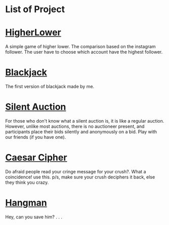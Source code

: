 # List of Project 

# [HigherLower](https://github.com/aimanraz/high-lower.git)
A simple game of higher lower. The comparison based on the instagram follower. The user have to choose which account have the highest follower.

# [Blackjack](https://github.com/aimanraz/blackjack.git)
The first version of blackjack made by me.

# [Silent Auction](https://github.com/aimanraz/silent_auction.git)
For those who don't know what a silent auction is, it is like a regular auction. However, unlike most auctions, there is no auctioneer present, and participants place their bids silently and anonymously on a bid. Play with our friends (if you have one).

# [Caesar Cipher](https://github.com/aimanraz/caesar_cipher.git)
Do afraid people read your cringe message for your crush?. What a coincidence! use this. p/s, make sure your crush deciphers it back, else they think you crazy. 

# [Hangman](https://github.com/aimanraz/hangman.git)
Hey, can you save him? . . .

